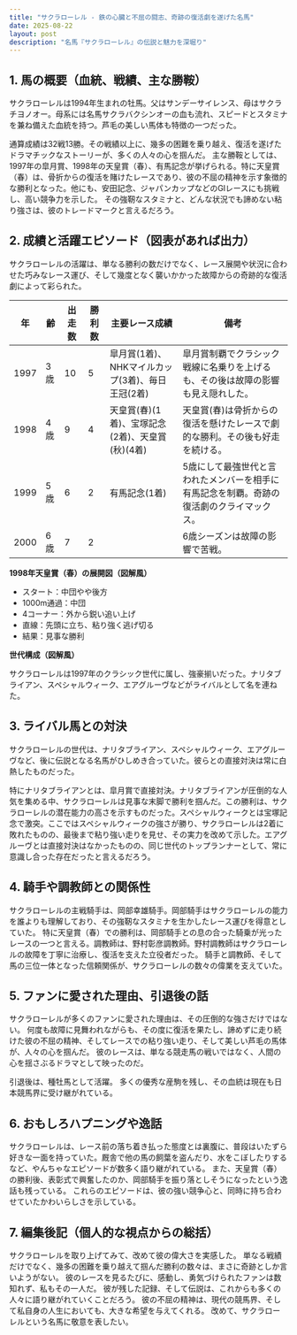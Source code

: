 ```yaml
---
title: "サクラローレル - 鉄の心臓と不屈の闘志、奇跡の復活劇を遂げた名馬"
date: 2025-08-22
layout: post
description: "名馬『サクラローレル』の伝説と魅力を深堀り"
---
```


## 1. 馬の概要（血統、戦績、主な勝鞍）

サクラローレルは1994年生まれの牡馬。父はサンデーサイレンス、母はサクラチヨノオー。母系には名馬サクラバクシンオーの血も流れ、スピードとスタミナを兼ね備えた血統を持つ。芦毛の美しい馬体も特徴の一つだった。

通算成績は32戦13勝。その戦績以上に、幾多の困難を乗り越え、復活を遂げたドラマチックなストーリーが、多くの人々の心を掴んだ。  主な勝鞍としては、1997年の皐月賞、1998年の天皇賞（春）、有馬記念が挙げられる。特に天皇賞（春）は、骨折からの復活を賭けたレースであり、彼の不屈の精神を示す象徴的な勝利となった。他にも、安田記念、ジャパンカップなどのGIレースにも挑戦し、高い競争力を示した。  その強靭なスタミナと、どんな状況でも諦めない粘り強さは、彼のトレードマークと言えるだろう。


## 2. 成績と活躍エピソード（図表があれば出力）

サクラローレルの活躍は、単なる勝利の数だけでなく、レース展開や状況に合わせた巧みなレース運び、そして幾度となく襲いかかった故障からの奇跡的な復活劇によって彩られた。

| 年   | 齢 | 出走数 | 勝利数 | 主要レース成績                                     | 備考                                                                         |
|-----|----|-------|-------|-------------------------------------------------|------------------------------------------------------------------------------|
| 1997 | 3歳| 10     | 5     | 皐月賞(1着)、NHKマイルカップ(3着)、毎日王冠(2着) | 皐月賞制覇でクラシック戦線に名乗りを上げるも、その後は故障の影響も見え隠れした。 |
| 1998 | 4歳| 9     | 4     | 天皇賞(春)(1着)、宝塚記念(2着)、天皇賞(秋)(4着) | 天皇賞(春)は骨折からの復活を懸けたレースで劇的な勝利。その後も好走を続ける。    |
| 1999 | 5歳| 6     | 2     | 有馬記念(1着)                                     | 5歳にして最強世代と言われたメンバーを相手に有馬記念を制覇。奇跡の復活劇のクライマックス。|
| 2000 | 6歳| 7     | 2     |                                                 | 6歳シーズンは故障の影響で苦戦。                                             |


**1998年天皇賞（春）の展開図（図解風）**

* スタート：中団やや後方
* 1000m通過：中団
* 4コーナー：外から鋭い追い上げ
* 直線：先頭に立ち、粘り強く逃げ切る
* 結果：見事な勝利


**世代構成（図解風）**

サクラローレルは1997年のクラシック世代に属し、強豪揃いだった。ナリタブライアン、スペシャルウィーク、エアグルーヴなどがライバルとして名を連ねた。


## 3. ライバル馬との対決

サクラローレルの世代は、ナリタブライアン、スペシャルウィーク、エアグルーヴなど、後に伝説となる名馬がひしめき合っていた。彼らとの直接対決は常に白熱したものだった。

特にナリタブライアンとは、皐月賞で直接対決。ナリタブライアンが圧倒的な人気を集める中、サクラローレルは見事な末脚で勝利を掴んだ。この勝利は、サクラローレルの潜在能力の高さを示すものだった。スペシャルウィークとは宝塚記念で激突。ここではスペシャルウィークの強さが勝り、サクラローレルは2着に敗れたものの、最後まで粘り強い走りを見せ、その実力を改めて示した。エアグルーヴとは直接対決はなかったものの、同じ世代のトップランナーとして、常に意識し合った存在だったと言えるだろう。


## 4. 騎手や調教師との関係性

サクラローレルの主戦騎手は、岡部幸雄騎手。岡部騎手はサクラローレルの能力を誰よりも理解しており、その強靭なスタミナを生かしたレース運びを得意としていた。  特に天皇賞（春）での勝利は、岡部騎手との息の合った騎乗が光ったレースの一つと言える。調教師は、野村彰彦調教師。野村調教師はサクラローレルの故障を丁寧に治療し、復活を支えた立役者だった。  騎手と調教師、そして馬の三位一体となった信頼関係が、サクラローレルの数々の偉業を支えていた。


## 5. ファンに愛された理由、引退後の話

サクラローレルが多くのファンに愛された理由は、その圧倒的な強さだけではない。  何度も故障に見舞われながらも、その度に復活を果たし、諦めずに走り続けた彼の不屈の精神、そしてレースでの粘り強い走り、そして美しい芦毛の馬体が、人々の心を掴んだ。  彼のレースは、単なる競走馬の戦いではなく、人間の心を揺さぶるドラマとして映ったのだ。

引退後は、種牡馬として活躍。  多くの優秀な産駒を残し、その血統は現在も日本競馬界に受け継がれている。


## 6. おもしろハプニングや逸話

サクラローレルは、レース前の落ち着き払った態度とは裏腹に、普段はいたずら好きな一面を持っていた。厩舎で他の馬の飼葉を盗んだり、水をこぼしたりするなど、やんちゃなエピソードが数多く語り継がれている。  また、天皇賞（春）の勝利後、表彰式で興奮したのか、岡部騎手を振り落としそうになったという逸話も残っている。  これらのエピソードは、彼の強い競争心と、同時に持ち合わせていたかわいらしさを示している。


## 7. 編集後記（個人的な視点からの総括）

サクラローレルを取り上げてみて、改めて彼の偉大さを実感した。  単なる戦績だけでなく、幾多の困難を乗り越えて掴んだ勝利の数々は、まさに奇跡としか言いようがない。  彼のレースを見るたびに、感動し、勇気づけられたファンは数知れず、私もその一人だ。  彼が残した記録、そして伝説は、これからも多くの人々に語り継がれていくことだろう。  彼の不屈の精神は、現代の競馬界、そして私自身の人生においても、大きな希望を与えてくれる。  改めて、サクラローレルという名馬に敬意を表したい。
